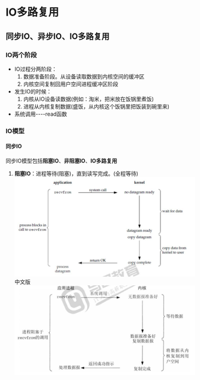 # IO多路复用

## 同步IO、异步IO、IO多路复用

### IO两个阶段

* IO过程分两阶段：
    1. 数据准备阶段。从设备读取数据到内核空间的缓冲区
    2. 内核空间复制回用户空间进程缓冲区阶段
* 发生IO的时候：
    1. 内核从IO设备读数据(例如：淘米，把米放在饭锅里煮饭)
    2. 进程从内核复制数据(盛饭，从内核这个饭锅里把饭装到碗里来)
* 系统调用----read函数

### IO模型

#### 同步IO

同步IO模型包括**阻塞IO**、**非阻塞IO**、**IO多路复用**

1. **阻塞IO**：进程等待(阻塞)，直到读写完成。(全程等待)  
    ![system_002](../../../img/python/system_002.jpg)  
    中文版  
    ![system_003](../../../img/python/system_003.jpg)  
















